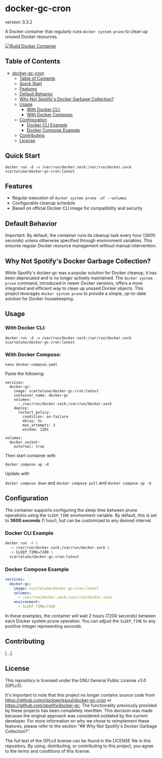 # docker-gc-cron

version: 0.3.2

A Docker container that regularly runs `docker system prune` to clean up unused Docker resources.

[![Build Docker Container](https://github.com/Smeeth/docker-gc-cron/actions/workflows/build.yaml/badge.svg?branch=master&event=push)](https://github.com/Smeeth/docker-gc-cron/actions/workflows/build.yaml)

## Table of Contents
- [docker-gc-cron](#docker-gc-cron)
  - [Table of Contents](#table-of-contents)
  - [Quick Start](#quick-start)
  - [Features](#features)
  - [Default Behavior](#default-behavior)
  - [Why Not Spotify's Docker Garbage Collection?](#why-not-spotifys-docker-garbage-collection)
  - [Usage](#usage)
    - [With Docker CLI:](#with-docker-cli)
    - [With Docker Compose:](#with-docker-compose)
  - [Configuration](#configuration)
    - [Docker CLI Example](#docker-cli-example)
    - [Docker Compose Example](#docker-compose-example)
  - [Contributing](#contributing)
  - [License](#license)

## Quick Start

```
docker run -d -v /var/run/docker.sock:/var/run/docker.sock scartalune/docker-gc-cron:latest
```

## Features

- Regular execution of `docker system prune -af --volumes`
- Configurable cleanup schedule
- Based on official Docker CLI image for compatibility and security

## Default Behavior

Important: By default, the container runs its cleanup task every hour (3600 seconds) unless otherwise specified through environment variables. This ensures regular Docker resource management without manual intervention.

## Why Not Spotify's Docker Garbage Collection?

While Spotify's docker-gc was a popular solution for Docker cleanup, it has been deprecated and is no longer actively maintained. The `docker system prune` command, introduced in newer Docker versions, offers a more integrated and efficient way to clean up unused Docker objects. This project leverages `docker system prune` to provide a simple, up-to-date solution for Docker housekeeping.

## Usage

### With Docker CLI:

```
docker run -d -v /var/run/docker.sock:/var/run/docker.sock scartalune/docker-gc-cron:latest
```

### With Docker Compose:

`nano docker-compose.yaml`

Paste the following:

```
services:
  docker-gc:
    image: scartalune/docker-gc-cron:latest
    container_name: docker-gc
    volumes:
      - /var/run/docker.sock:/var/run/docker.sock
    deploy:
      restart_policy:
        condition: on-failure
        delay: 5s
        max_attempts: 3
        window: 120s

volumes:
  docker_socket:
    external: true
```

Then start container with

`docker compose up -d`

Update with

`docker compose down`
and
`docker compose pull`
and
`docker compose up -d`


## Configuration

The container supports configuring the sleep time between prune operations using the `SLEEP_TIME` environment variable. By default, this is set to **3600 seconds** (1 hour), but can be customized to any desired interval.

### Docker CLI Example
```bash
docker run -d \
  -v /var/run/docker.sock:/var/run/docker.sock \
  -e SLEEP_TIME=7200 \
  scartalune/docker-gc-cron:latest
```

### Docker Compose Example
```yaml
services:
  docker-gc:
    image: scartalune/docker-gc-cron:latest
    volumes:
      - /var/run/docker.sock:/var/run/docker.sock
    environment:
      - SLEEP_TIME=7200
```

In these examples, the container will wait 2 hours (7200 seconds) between each Docker system prune operation. You can adjust the `SLEEP_TIME` to any positive integer representing seconds.

## Contributing

[...]

## License

This repository is licensed under the GNU General Public License v3.0 (GPLv3).

It's important to note that this project no longer contains source code from https://github.com/clockworksoul/docker-gc-cron or https://github.com/spotify/docker-gc. The functionality previously provided by these projects has been completely rewritten. This decision was made because the original approach was considered outdated by the current developer. For more information on why we chose to reimplement these features, please refer to the section "## Why Not Spotify's Docker Garbage Collection?".

The full text of the GPLv3 license can be found in the LICENSE file in this repository. By using, distributing, or contributing to this project, you agree to the terms and conditions of this license.
